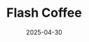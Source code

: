 ---  
layout: startup_page  
title: "Flash Coffee"  
id: "flashcoffee.com"  
permalink: "/flashcoffeeflashcoffee.com04302025/"  
website: "https://www.flash-coffee.com/"  
funding_round: "Growth Round"  
funding_amount: "$3M"  
investors: "TA Ventures, White Star Capital"  
about: "Flash Coffee is an Indonesian coffee chain redefining coffee culture for the young generation. It offers handcrafted barista-quality coffee in thoughtfully designed spaces reflecting Indonesian identity, focusing on creating sit-and-stay environments that encourage community and connection."  
markets: "Food and Beverage, Coffee, E-Commerce, Food Delivery, Retail"  
hq: "Singapore, Singapore, Singapore"  
founded_year: "2019"  
linkedin: "https://www.linkedin.com/company/flash-coffee"  
twitter: "https://twitter.com/flashcoffee_sg"  
instagram: ""  
facebook: "https://www.facebook.com/100089975436871"  
crunchbase: "https://www.crunchbase.com/organization/flash-coffee"  
pitchbook: "https://pitchbook.com/profiles/company/434091-97"  

date_display: "30-Apr-2025"  
date: "2025-04-30"

# SEO Optimization  
meta_title: "Flash Coffee - Growth Round Funding ($3M)"  
meta_description: "Flash Coffee, Flash Coffee is an Indonesian coffee chain redefining coffee culture for the young generation. It offers handcrafted barista-quality coffee in thought..."  
meta_keywords: "Flash Coffee, Food and Beverage, Coffee, E-Commerce, Food Delivery, Retail, Growth Round funding"  
canonical_url: "https://startup.projectstartups.com/flashcoffeeflashcoffee.com04302025/"  
---
